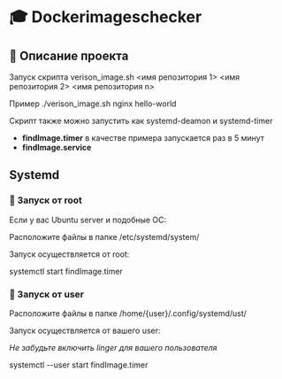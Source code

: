 # 🎓 Dockerimageschecker


## 📌 Описание проекта

Запуск скрипта verison_image.sh <имя репозитория 1> <имя репозитория 2> <имя репозитория n>

Пример ./verison_image.sh nginx hello-world

Скрипт также можно запустить как systemd-deamon и systemd-timer

- **findImage.timer** в качестве примера запускается раз в 5 минут
- **findImage.service**

## Systemd

### 🚀 Запуск от root
Если у вас Ubuntu server и подобные ОС:

Расположите файлы в папке /etc/systemd/system/

Запуск осуществляется от root:

systemctl start findImage.timer


### 🚀 Запуск от user

Расположите файлы в папке /home/{user}/.config/systemd/ust/

Запуск осуществляется от вашего user:

*Не забудьте включить linger для вашего пользователя*

systemctl --user start findImage.timer
